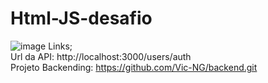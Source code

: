 # Html-JS-desafio
![image](https://user-images.githubusercontent.com/98004114/152436577-82d85be3-fc56-475e-96eb-b34c2d6655b2.png)
Links;<br>
Url da API: http://localhost:3000/users/auth <br>
Projeto Backending: https://github.com/Vic-NG/backend.git
